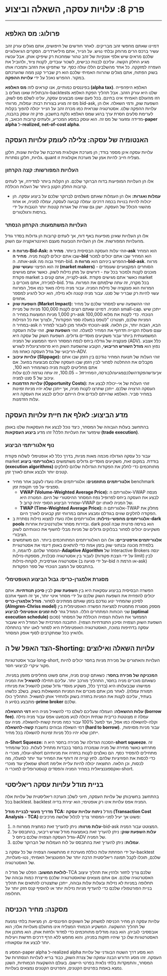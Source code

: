 # פרק 8: עלויות עסקה, השאלה וביצוע

***

## פרולוג: מס האלפא

דמיינו שאתם מחפשי זהב מבריקים. לאחר חודשים של חיפושים, אתם מגלים עורק זהב עשיר ברכס הרים מרוחק ובלתי נגיש. על הנייר, אתם מיליארדרים. הסקרים הגיאולוגיים שלכם מראים שיש אלפי אונקיות של זהב טהור שמחכות רק שיפיקו אותן. אבל עכשיו מגיע החלק הקשה. עליכם לבנות כבישים, לשכור עובדים, לקנות ציוד, ולהוביל את העפרה למזקקה. כל אחד מהשלבים הללו עולה כסף. עד שתפיקו את הזהב ותמכרו אותו בשוק הפתוח, אתם מגלים שהרווח האמיתי שלכם הוא רק שבריר קטן ממה שהערכתם במקור. ההפרש נאכל על ידי **עלויות ההפקה**.

בפיננסים כמותיים, אנו קוראים לזה **מס האלפא (alpha tax)**. האלפא היפהפייה והבתולית שאנו מגלים ב-backtests שלנו היא עורק הזהב. אבל תהליך הפקת האלפא הזו מהעולם האמיתי אינו בחינם. בכל פעם שאנו מבצעים עסקה, עלינו לשלם מס לשוק. מס זה מגיע בצורות רבות: עמלות, מרווחי bid-ask, השפעת שוק, ודמי השאלה. אלו הן עלויות ההפקה שלנו. אסטרטגיה שנראית כמו מכרה זהב על הנייר יכולה להפוך בקלות לערימת סלעים חסרת ערך ברגע שמס האלפא נלקח בחשבון. פרק זה עוסק בהבנה, מדידה ומזעור של מס זה. הוא עוסק במסע המכריע, ולעתים קרובות הכואב, מ-**paper alpha** ל-**realized, net-of-cost alpha**.

## האנטומיה של עסקה: צלילה לעומק עלויות העסקה

עלויות עסקה אינן מספר בודד; הן מערכת אקולוגית מורכבת של עלויות שונות, חלקן גלויות, חלקן נסתרות. quant מצליח חייב להיות אמן של מערכת אקולוגית זו.

### העלויות המפורשות: קצה הקרחון

אלו הן העלויות המופיעות בדוח הברוקר שלכם. הן הקלות ביותר למדידה, אך לעתים קרובות החלק הקטן ביותר של העלות הכוללת.
*   **עמלות ואגרות:** אלו הן העמלות שאתם משלמים לברוקר שלכם על ביצוע עסקה. הן יכולות להיות בנויות בכמה דרכים: עמלה קבועה לעסקה, עמלה למניה, או אחוז מהשווי הכולל של העסקה. ישנן גם שורה של אגרות קטנות יותר הנגבות על ידי בורסות ורגולטורים.

### העלויות המשתמעות: הקרחון הנסתר

אלו הן העלויות שאינן מופיעות באף דוח, אך לעתים קרובות הן גדולות בסדר גודל מהעלויות המפורשות. אלו הן העלויות הנובעות מעצם האינטראקציה עם השוק.
*   **מרווח ה-Bid-Ask:** זוהי עלות העסקה הבסיסית ביותר. **מחיר ה-ask** הוא המחיר שבו אתם יכולים לקנות מניה. **מחיר ה-bid** הוא המחיר שבו אתם יכולים למכור אותה. ה-ask תמיד גבוה מה-bid. ההפרש ביניהם הוא **מרווח ה-bid-ask**. מרווח זה הוא הפיצוי ש**עושי שוק (market makers)** - הסוחרים המקצועיים שעומדים מוכנים לקנות ולמכור בכל עת - דורשים על מתן נזילות לשוק. כאשר אתם מגישים פקודת market לקנייה, אתם קונים ב-ask. כאשר אתם מגישים פקודת market למכירה, אתם מוכרים ב-bid. בכל מקרה, זה עתה שילמתם את המרווח. גודל המרווח הוא פונקציה של נזילות המניה. עבור מניה נזילה מאוד כמו אפל, המרווח עשוי להיות רק שבריר של סנט. עבור מניה קטנה ולא נזילה, הוא יכול להגיע למספר אחוזים.
*   **השפעת שוק (Market Impact):** זוהי ההשפעה שיש למסחר שלכם על מחיר המניה. דמיינו שאתם רוצים לקנות 100,000 מניות של מניית small-cap. ייתכן שיש רק 1,000 מניות המוצעות במחיר ה-ask הנוכחי. כדי לקנות את מלוא 100,000 המניות שלכם, תצטרכו "לטפס במעלה ספר הפקודות", ולצרוך את כל הנזילות במחיר ה-ask הנוכחי ולאחר מכן לעבור למחיר ה-ask הבא, הגבוה יותר, וכן הלאה. עצם פעולת הקנייה תדחוף את המחיר למעלה. זוהי **השפעת שוק**. זוהי עלות העסקה המשמעותית ביותר עבור משקיעים מוסדיים גדולים. השפעת השוק של עסקה היא פונקציה של גודלה ביחס לנפח המסחר היומי הממוצע של המניה (ADV). כלל אצבע נפוץ הוא **מודל השורש הריבועי**, הקובע שהשפעת השוק היא פרופורציונלית לשורש הריבועי של גודל העסקה כאחוז מה-ADV.
*   **עלויות עיכוב (Slippage):** זוהי העלות של תנועת המחיר נגדכם בין הזמן שבו אתם מקבלים את ההחלטה לסחור לבין הזמן שבו העסקה שלכם מבוצעת בפועל. אם אתם מחליטים לקנות מניה כשהמחיר הוא 100$, אך עד שהפקודה שלכם מגיעה לבורסה, המחיר זז ל-100.05$, זה עתה נגרמה לכם עלות עיכוב של 5 סנט למניה.
*   **עלויות הזדמנות (Opportunity Costs):** זוהי העלות של אי-יכולת לבצע את העסקה הרצויה שלכם. ייתכן שתרצו לקנות מניה, אך ייתכן שלא יהיו מניות זמינות במחיר סביר. האלפא שהייתם לוכדים אילו הייתם יכולים לבצע את העסקה היא עלות הזדמנות.

## מדע הביצוע: לאלף את חיית עלויות העסקה

בהתחשב בעלות הגבוהה של המסחר, כיצד נוכל לבצע את העסקאות שלנו באופן שימזער את העלויות הללו? זהו מדע **ביצוע העסקאות (trade execution)**.

### נוף אלגוריתמי הביצוע

עבור כל עסקה הגדולה מכמה מאות מניות, בדרך כלל לא אופטימלי לשלוח פקודת market בודדת. במקום זאת, משקיעים מוסדיים גדולים משתמשים ב**אלגוריתמי ביצוע (execution algorithms)** מתוחכמים כדי לחלק את הפקודות הגדולות שלהם לחלקים קטנים יותר ולבצע אותם לאורך זמן.
*   **אלגוריתמים מתוזמנים:** אלגוריתמים אלה נועדו לעקוב אחר מחיר benchmark ספציפי על פני תקופת זמן.
    *   **VWAP (Volume-Weighted Average Price):** אלגוריתם ה-VWAP מנסה לבצע את העסקה ביחס לפרופיל נפח המסחר ההיסטורי של היום. המטרה היא שמחיר הביצוע הסופי יהיה קרוב ל-VWAP של המניה לאותו יום.
    *   **TWAP (Time-Weighted Average Price):** אלגוריתם ה-TWAP מחלק את הפקודה לחלקים שווים בגודלם ומבצע אותם במרווחי זמן קבועים לאורך היום.
*   **אלגוריתמים מחפשי-נזילות:** אלגוריתמים אלה נועדו למצוא נזילות נסתרת ב-**dark pools** ובזירות מסחר אלטרנטיביות אחרות. dark pool הוא בורסה פרטית שבה משקיעים יכולים לסחור בבלוקים גדולים של מניות מבלי לחשוף את כוונותיהם לשוק הציבורי.
*   **אלגוריתמים אדפטיביים:** אלו הם האלגוריתמים המתוחכמים ביותר. הם משתמשים בלמידת מכונה ובנתוני שוק בזמן אמת כדי להתאים באופן דינמי את אסטרטגיית המסחר שלהם. לדוגמה, ה-**Adaptive Algorithm** של Interactive Brokers ינסה לעבור בין אסטרטגיה סבלנית, מספקת-נזילות (על ידי הצבת פקודות limit) לבין אסטרטגיה אגרסיבית, לוקחת-נזילות (על ידי פגיעה ב-bid או הרמת ה-ask) בהתבסס על המצב הנוכחי של ספר הפקודות.

### מסגרת אלמגרן-כריס: גבול הביצוע האופטימלי

הפשרה הבסיסית בביצוע עסקאות היא בין **השפעת שוק** לבין **סיכון תנודתיות**. אתם יכולים להפחית את השפעת השוק שלכם על ידי מסחר איטי יותר, אך זה חושף אתכם לסיכון שהמחיר ינוע נגדכם בזמן שאתם ממתינים לסחור. **מודל אלמגרן-כריס (Almgren-Chriss model)** מספק מסגרת מתמטית למציאת הפשרה האופטימלית בין שני הכוחות המתחרים הללו. המודל גוזר **לוח זמנים אופטימלי לביצוע (optimal execution schedule)** הממזער את העלות הצפויה הכוללת של המסחר (סכום השפעת השוק הצפויה וסיכון התנודתיות הצפוי). התובנה המרכזית של המודל היא שעבור עסקה בדחיפות נמוכה, האסטרטגיה האופטימלית היא לסחור לאט יותר בהתחלה ולהאיץ ככל שמתקרבים לסוף אופק המסחר.

## הצד האפל של ה-Shorting: עלויות השאלה ואילוצים

עבור אסטרטגיות long-short, העלויות והאתגרים של מכירת מניות בחסר יכולים להיות מקור עיקרי לביצועי חסר.

**המכניקה של מכירה בחסר:**
כשאתם קונים מניה, אתם פשוט מחליפים מזומן במניות. כשאתם מוכרים מניה בחסר, התהליך מורכב יותר. עליכם תחילה **להשאיל** את המניה ממישהו שבבעלותו היא (בדרך כלל, משקיע מוסדי גדול שמוכן להשאיל את מניותיו תמורת עמלה). לאחר מכן אתם מוכרים את המניות המושאלות בשוק. בשלב כלשהו בעתיד, עליכם לקנות את המניות בחזרה בשוק ולהחזיר אותן למשאיל. התהליך כולו מתבצע בסיוע ה-**prime broker** שלכם.

**עלות ההשאלה:**
העמלה שעליכם לשלם כדי להשאיל מניה היא **דמי ההשאלה (borrow fee)**. עמלה זו מצוטטת כריבית שנתית ויכולה לנוע מכמעט אפס עבור מניה נזילה וקלה-להשאלה כמו אפל, ועד למעל 100% עבור כמה מניות קשות-להשאלה. מניה עם דמי השאלה גבוהים נחשבת **קשה-להשאלה (hard to borrow)**. עבור מניות מסוימות, ייתכן שלא יהיו כלל מניות זמינות להשאלה בכל מחיר.

**ה-Short Squeeze:**
הסכנה הגדולה של מכירה בחסר היא ה-**short squeeze**. זה מתרחש כאשר מחירה של מניה שנמכרה בחסר בכבדות מתחיל לעלות. ככל שהמחיר עולה, מוכרי ה-short מתחילים להפסיד כסף. הם נאלצים לקנות בחזרה את מניותיהם כדי לכסות את הפוזיציות שלהם. לחץ קנייה זה דוחף את המחיר עוד יותר למעלה, מה שמאלץ עוד מוכרי short לכסות, וכן הלאה. התוצאה יכולה להיות עלייה אלימה ואקספוננציאלית במחיר המניה והפסדים קטסטרופליים למוכרי ה-short.

## בניית מודל עלויות עסקה ריאליסטי

בהתחשב בחשיבותן של עלויות העסקה, חיוני לשלב הערכה ריאליסטית של עלויות אלה בכל backtest. backtest המניח אפס עלויות אינו רק אופטימי; הוא יצירת בדיה.

**מדריך מעשי לבניית מודל TCA:**
מודל **ניתוח עלויות עסקה (Transaction Cost Analysis - TCA)** פשוט אך יעיל לפני-המסחר צריך לכלול שלושה מרכיבים:
1.  **עלות מרווח:** ניתן להעריך זאת כמחצית ממרווח ה-bid-ask המצוטט עבור המניה.
2.  **עלות השפעת שוק:** ניתן להעריך זאת באמצעות מודל שורש ריבועי, בהתבסס על גודל העסקה הצפויה שלכם ביחס ל-ADV של המניה.
3.  **עמלות:** ניתן להעריך זאת בהתבסס על לוח העמלות של הברוקר שלכם.

על ידי הפחתת עלות כוללת מוערכת זו מהתשואה הצפויה של כל עסקה ב-backtest שלכם, תוכלו לקבל תמונה ריאליסטית הרבה יותר של הפוטנציאל האמיתי, נטו-מעלויות, של האסטרטגיה.

**לולאת המשוב:**
הפלט של מודל ה-TCA שלכם צריך לחזור ולהזין את תהליך עיצוב האסטרטגיה שלכם. אם אתם מוצאים שהאסטרטגיה שלכם מייצרת כמות גבוהה של תחלופה במניות לא נזילות ובעלות עלות גבוהה, ייתכן שתצטרכו להתאים את תהליך בניית הפורטפוליו שלכם כדי להעדיף מניות נזילות יותר או להוסיף קנס חזק יותר על תחלופה.

## מסקנה: מחיר הכניסה

עלויות עסקה הן מחיר הכניסה למשחק של השווקים הפיננסיים. הן מציאות בלתי נמנעת של תהליך ההשקעה. המשקיע הכמותי המצליח אינו מתעלם מעלויות אלה; הוא אובססיבי לגביהן. הוא בונה מודלים מתוחכמים כדי למדוד ולחזות אותן. הוא מתכנן את האסטרטגיות שלו כך שיהיו חזקות בפניהן. והוא מחפש ללא הרף דרכים חדשות ויעילות יותר לבצע את עסקאותיו.

המסע מ-paper alpha ל-realized alpha הוא מסע דרך השטח הבוגדני של עלויות העסקה. זהו מסע הדורש הבנה עמוקה של צנרת השוק, כבוד בריא לעלויות הנסתרות של המסחר, והתמקדות בלתי נלאית בפרטי היישום. בעולם ההשקעות הכמותיות, השטן נמצא באמת בפרטים הקטנים, והפרטים הקטנים נמצאים בעלויות.